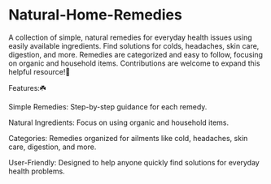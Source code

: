 # Natural-Home-Remedies
A collection of simple, natural remedies for everyday health issues using easily available ingredients. Find solutions for colds, headaches, skin care, digestion, and more. Remedies are categorized and easy to follow, focusing on organic and household items. Contributions are welcome to expand this helpful resource!🌿
<br> 


Features:☘️
<br> 

Simple Remedies: Step-by-step guidance for each remedy.
<br> 

Natural Ingredients: Focus on using organic and household items.
<br> 

Categories: Remedies organized for ailments like cold, headaches, skin care, digestion, and more.
<br>

User-Friendly: Designed to help anyone quickly find solutions for everyday health problems.
